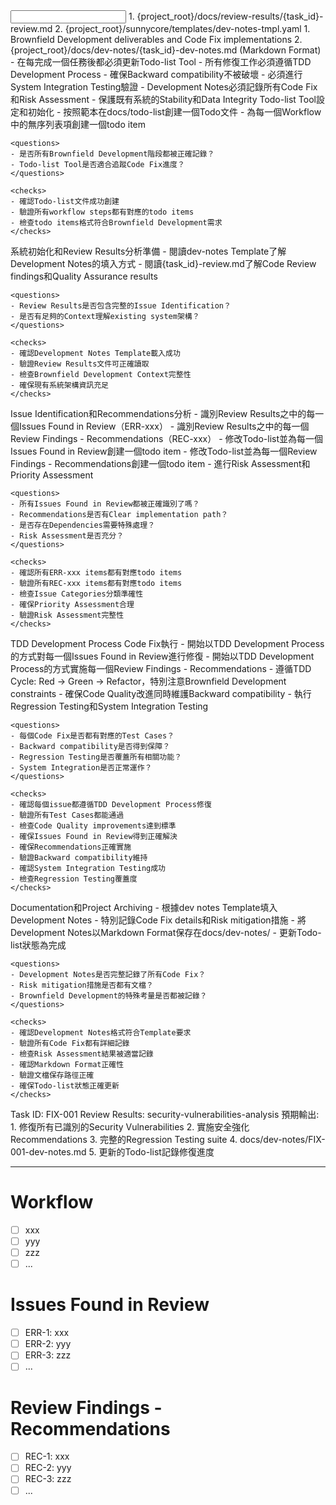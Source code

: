 <input>
  <context>
  1. {project_root}/docs/review-results/{task_id}-review.md
  </context>
  <templates>
  2. {project_root}/sunnycore/templates/dev-notes-tmpl.yaml
  </templates>
</input>

<output>
1. Brownfield Development deliverables and Code Fix implementations
2. {project_root}/docs/dev-notes/{task_id}-dev-notes.md (Markdown Format)
</output>

<constraints importance="Critical">
- 在每完成一個任務後都必須更新Todo-list Tool
- 所有修復工作必須遵循TDD Development Process
- 確保Backward compatibility不被破壞
- 必須進行System Integration Testing驗證
- Development Notes必須記錄所有Code Fix和Risk Assessment
- 保護既有系統的Stability和Data Integrity
</constraints>

<workflow importance="Critical">
  <stage id="1: todo-list-setup" level_of_think="think" read_token_budget="low" write_token_budget="medium" cache_read_budget="low">
    Todo-list Tool設定和初始化
    - 按照範本在docs/todo-list創建一個Todo文件
    - 為每一個Workflow中的無序列表項創建一個todo item
    
    <questions>
    - 是否所有Brownfield Development階段都被正確記錄？
    - Todo-list Tool是否適合追蹤Code Fix進度？
    </questions>
    
    <checks>
    - 確認Todo-list文件成功創建
    - 驗證所有workflow steps都有對應的todo items
    - 檢查todo items格式符合Brownfield Development需求
    </checks>
  </stage>

  <stage id="2: initialization" level_of_think="think" read_token_budget="high" write_token_budget="low" cache_read_budget="medium">
    系統初始化和Review Results分析準備
    - 閱讀dev-notes Template了解Development Notes的填入方式
    - 閱讀{task_id}-review.md了解Code Review findings和Quality Assurance results
    
    <questions>
    - Review Results是否包含完整的Issue Identification？
    - 是否有足夠的Context理解existing system架構？
    </questions>
    
    <checks>
    - 確認Development Notes Template載入成功
    - 驗證Review Results文件可正確讀取
    - 檢查Brownfield Development Context完整性
    - 確保現有系統架構資訊充足
    </checks>
  </stage>

  <stage id="3: issue-analysis" level_of_think="think hard" read_token_budget="high" write_token_budget="medium" cache_read_budget="high">
    Issue Identification和Recommendations分析
    - 識別Review Results之中的每一個Issues Found in Review（ERR-xxx）
    - 識別Review Results之中的每一個Review Findings - Recommendations（REC-xxx）
    - 修改Todo-list並為每一個Issues Found in Review創建一個todo item
    - 修改Todo-list並為每一個Review Findings - Recommendations創建一個todo item
    - 進行Risk Assessment和Priority Assessment
    
    <questions>
    - 所有Issues Found in Review都被正確識別了嗎？
    - Recommendations是否有Clear implementation path？
    - 是否存在Dependencies需要特殊處理？
    - Risk Assessment是否充分？
    </questions>
    
    <checks>
    - 確認所有ERR-xxx items都有對應todo items
    - 驗證所有REC-xxx items都有對應todo items
    - 檢查Issue Categories分類準確性
    - 確保Priority Assessment合理
    - 驗證Risk Assessment完整性
    </checks>
  </stage>

  <stage id="4: tdd-remediation" level_of_think="ultra think" read_token_budget="high" write_token_budget="high" cache_write_budget="high" cache_read_budget="high">
    TDD Development Process Code Fix執行
    - 開始以TDD Development Process的方式對每一個Issues Found in Review進行修復
    - 開始以TDD Development Process的方式實施每一個Review Findings - Recommendations
    - 遵循TDD Cycle: Red → Green → Refactor，特別注意Brownfield Development constraints
    - 確保Code Quality改進同時維護Backward compatibility
    - 執行Regression Testing和System Integration Testing
    
    <questions>
    - 每個Code Fix是否都有對應的Test Cases？
    - Backward compatibility是否得到保障？
    - Regression Testing是否覆蓋所有相關功能？
    - System Integration是否正常運作？
    </questions>
    
    <checks>
    - 確認每個issue都遵循TDD Development Process修復
    - 驗證所有Test Cases都能通過
    - 檢查Code Quality improvements達到標準
    - 確保Issues Found in Review得到正確解決
    - 確保Recommendations正確實施
    - 驗證Backward compatibility維持
    - 確認System Integration Testing成功
    - 檢查Regression Testing覆蓋度
    </checks>
  </stage>

  <stage id="5: documentation" level_of_think="think" read_token_budget="medium" write_token_budget="high" cache_write_budget="medium" cache_read_budget="low">
    Documentation和Project Archiving
    - 根據dev notes Template填入Development Notes
    - 特別記錄Code Fix details和Risk mitigation措施
    - 將Development Notes以Markdown Format保存在docs/dev-notes/
    - 更新Todo-list狀態為完成
    
    <questions>
    - Development Notes是否完整記錄了所有Code Fix？
    - Risk mitigation措施是否都有文檔？
    - Brownfield Development的特殊考量是否都被記錄？
    </questions>
    
    <checks>
    - 確認Development Notes格式符合Template要求
    - 驗證所有Code Fix都有詳細記錄
    - 檢查Risk Assessment結果被適當記錄
    - 確認Markdown Format正確性
    - 驗證文檔保存路徑正確
    - 確保Todo-list狀態正確更新
    </checks>
  </stage>
</workflow>

<example>
Task ID: FIX-001
Review Results: security-vulnerabilities-analysis
預期輸出:
1. 修復所有已識別的Security Vulnerabilities
2. 實施安全強化Recommendations
3. 完整的Regression Testing suite
4. docs/dev-notes/FIX-001-dev-notes.md
5. 更新的Todo-list記錄修復進度
</example>

---

# Workflow
- [ ] xxx
- [ ] yyy
- [ ] zzz
- [ ] ...

# Issues Found in Review
- [ ] ERR-1: xxx
- [ ] ERR-2: yyy
- [ ] ERR-3: zzz
- [ ] ...

# Review Findings - Recommendations
- [ ] REC-1: xxx
- [ ] REC-2: yyy
- [ ] REC-3: zzz
- [ ] ...